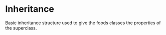 # Inheritance
Basic inheritance structure used to give the foods classes the properties of the superclass.
